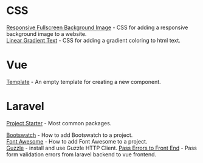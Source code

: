 # CSS
[Responsive Fullscreen Background Image](https://gist.github.com/katp00p/8532015e8a0070c0dd323312e3f3d9a4) - CSS for adding a  responsive background image to a website.  
[Linear Gradient Text](https://gist.github.com/katp00p/9c95d15925fccc1ab0ef9bc72aeca676) - CSS for adding a gradient coloring to html text.

# Vue
[Template]() - An empty template for creating a new component.  

# Laravel
[Project Starter](https://gist.github.com/katp00p/41a7705771dce72e9e6bbdd6b9b33535) -  Most common packages.  
  
[Bootswatch](https://gist.github.com/katp00p/76bc84d0fa27afa28ab4b421448234fd) -  How to add Bootswatch to a project.  
[Font Awesome](https://gist.github.com/katp00p/c3c5a8b818315c7d798b384b0d09c5c1) - How to add Font Awesome to a project.  
[Guzzle](https://gist.github.com/katp00p/aaba19abe0de29922e8e4315d7c5374d) - install and use Guzzle HTTP Client.
[Pass Errors to Front End](https://gist.github.com/katp00p/1b87ed1d5841299b0f25119f6df0a765) - Pass form validation errors from laravel backend to vue frontend.  

